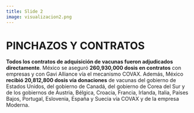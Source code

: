 ```yaml
---
title: Slide 2
image: visualizacion2.png
---
```


# PINCHAZOS Y CONTRATOS

**Todos los contratos de adquisición de vacunas fueron adjudicados directamente**. México se aseguró **260,930,000 dosis en contratos** con empresas y con Gavi Alliance vía el mecanismo COVAX. Además, México **recibió 20,812,800 dosis vía donaciones** de vacunas del gobierno de Estados Unidos, del gobierno de Canadá, del gobierno de Corea del Sur y de los gobiernos de Austria, Bélgica, Croacia, Francia, Irlanda, Italia, Países Bajos, Portugal, Eslovenia, España y Suecia vía COVAX y de la empresa Moderna.
